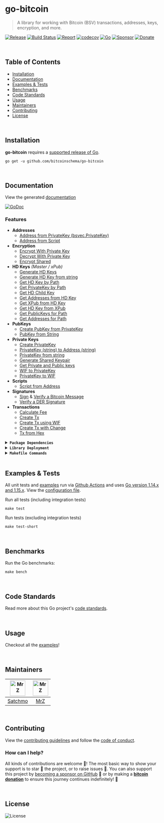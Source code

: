 # go-bitcoin
> A library for working with Bitcoin (BSV) transactions, addresses, keys, encryption, and more.

[![Release](https://img.shields.io/github/release-pre/BitcoinSchema/go-bitcoin.svg?logo=github&style=flat&v=4)](https://github.com/BitcoinSchema/go-bitcoin/releases)
[![Build Status](https://img.shields.io/github/workflow/status/BitcoinSchema/go-bitcoin/run-go-tests?logo=github&v=3)](https://github.com/BitcoinSchema/go-bitcoin/actions)
[![Report](https://goreportcard.com/badge/github.com/BitcoinSchema/go-bitcoin?style=flat&v=4)](https://goreportcard.com/report/github.com/BitcoinSchema/go-bitcoin)
[![codecov](https://codecov.io/gh/BitcoinSchema/go-bitcoin/branch/master/graph/badge.svg?v=4)](https://codecov.io/gh/BitcoinSchema/go-bitcoin)
[![Go](https://img.shields.io/github/go-mod/go-version/BitcoinSchema/go-bitcoin?v=4)](https://golang.org/)
[![Sponsor](https://img.shields.io/badge/sponsor-BitcoinSchema-181717.svg?logo=github&style=flat&v=4)](https://github.com/sponsors/BitcoinSchema)
[![Donate](https://img.shields.io/badge/donate-bitcoin-ff9900.svg?logo=bitcoin&style=flat&v=4)](https://gobitcoinsv.com/#sponsor?utm_source=github&utm_medium=sponsor-link&utm_campaign=go-bitcoin&utm_term=go-bitcoin&utm_content=go-bitcoin)

<br/>

## Table of Contents

- [Installation](#installation)
- [Documentation](#documentation)
- [Examples & Tests](#examples--tests)
- [Benchmarks](#benchmarks)
- [Code Standards](#code-standards)
- [Usage](#usage)
- [Maintainers](#maintainers)
- [Contributing](#contributing)
- [License](#license)

<br/>

## Installation

**go-bitcoin** requires a [supported release of Go](https://golang.org/doc/devel/release.html#policy).

```shell script
go get -u github.com/bitcoinschema/go-bitcoin
```

<br/>

## Documentation

View the generated [documentation](https://pkg.go.dev/github.com/bitcoinschema/go-bitcoin)

[![GoDoc](https://godoc.org/github.com/bitcoinschema/go-bitcoin?status.svg&style=flat)](https://pkg.go.dev/github.com/bitcoinschema/go-bitcoin)

### Features

- **Addresses**
  - [Address from PrivateKey (bsvec.PrivateKey)](address.go)
  - [Address from Script](address.go)
- **Encryption**
  - [Encrypt With Private Key](encryption.go)
  - [Decrypt With Private Key](encryption.go)
  - [Encrypt Shared](encryption.go)
- **HD Keys** _(Master / xPub)_
  - [Generate HD Keys](hd_key.go)
  - [Generate HD Key from string](hd_key.go)
  - [Get HD Key by Path](hd_key.go)
  - [Get PrivateKey by Path](hd_key.go)
  - [Get HD Child Key](hd_key.go)
  - [Get Addresses from HD Key](hd_key.go)
  - [Get XPub from HD Key](hd_key.go)
  - [Get HD Key from XPub](hd_key.go)
  - [Get PublicKeys for Path](hd_key.go)
  - [Get Addresses for Path](hd_key.go)
- **PubKeys**
  - [Create PubKey from PrivateKey](pubkey.go)
  - [PubKey from String](pubkey.go)
- **Private Keys**
  - [Create PrivateKey](private_key.go)
  - [PrivateKey (string) to Address (string)](address.go)
  - [PrivateKey from string](private_key.go)
  - [Generate Shared Keypair](private_key.go)
  - [Get Private and Public keys](private_key.go)
  - [WIF to PrivateKey](private_key.go)
  - [PrivateKey to WIF](private_key.go)
- **Scripts**
  - [Script from Address](script.go)
- **Signatures**
  - [Sign](sign.go) & [Verify a Bitcoin Message](verify.go)
  - [Verify a DER Signature](verify.go)
- **Transactions**
  - [Calculate Fee](transaction.go)
  - [Create Tx](transaction.go)
  - [Create Tx using WIF](transaction.go)
  - [Create Tx with Change](transaction.go)
  - [Tx from Hex](transaction.go)

<details>
<summary><strong><code>Package Dependencies</code></strong></summary>
<br/>

- [bitcoinsv/bsvd](https://github.com/bitcoinsv/bsvd)
- [bitcoinsv/bsvutil](https://github.com/bitcoinsv/bsvutil)
- [libsv/go-bt](https://github.com/libsv/go-bt)
</details>

<details>
<summary><strong><code>Library Deployment</code></strong></summary>
<br/>

[goreleaser](https://github.com/goreleaser/goreleaser) for easy binary or library deployment to Github and can be installed via: `brew install goreleaser`.

The [.goreleaser.yml](.goreleaser.yml) file is used to configure [goreleaser](https://github.com/goreleaser/goreleaser).

Use `make release-snap` to create a snapshot version of the release, and finally `make release` to ship to production.

</details>

<details>
<summary><strong><code>Makefile Commands</code></strong></summary>
<br/>

View all `makefile` commands

```shell script
make help
```

List of all current commands:

```text
all                  Runs multiple commands
clean                Remove previous builds and any test cache data
clean-mods           Remove all the Go mod cache
coverage             Shows the test coverage
godocs               Sync the latest tag with GoDocs
help                 Show this help message
install              Install the application
install-go           Install the application (Using Native Go)
lint                 Run the golangci-lint application (install if not found)
release              Full production release (creates release in Github)
release              Runs common.release then runs godocs
release-snap         Test the full release (build binaries)
release-test         Full production test release (everything except deploy)
replace-version      Replaces the version in HTML/JS (pre-deploy)
tag                  Generate a new tag and push (tag version=0.0.0)
tag-remove           Remove a tag if found (tag-remove version=0.0.0)
tag-update           Update an existing tag to current commit (tag-update version=0.0.0)
test                 Runs vet, lint and ALL tests
test-ci              Runs all tests via CI (exports coverage)
test-ci-no-race      Runs all tests via CI (no race) (exports coverage)
test-ci-short        Runs unit tests via CI (exports coverage)
test-short           Runs vet, lint and tests (excludes integration tests)
uninstall            Uninstall the application (and remove files)
update-linter        Update the golangci-lint package (macOS only)
vet                  Run the Go vet application
```

</details>

<br/>

## Examples & Tests
All unit tests and [examples](examples) run via [Github Actions](https://github.com/BitcoinSchema/go-bitcoin/actions) and
uses [Go version 1.14.x and 1.15.x](https://golang.org/doc/go1.15). View the [configuration file](.github/workflows/run-tests.yml).

Run all tests (including integration tests)

```shell script
make test
```

Run tests (excluding integration tests)

```shell script
make test-short
```

<br/>

## Benchmarks

Run the Go benchmarks:

```shell script
make bench
```

<br/>

## Code Standards

Read more about this Go project's [code standards](CODE_STANDARDS.md).

<br/>

## Usage

Checkout all the [examples](examples)!

<br/>

## Maintainers

| [<img src="https://github.com/rohenaz.png" height="50" alt="MrZ" />](https://github.com/rohenaz) | [<img src="https://github.com/mrz1836.png" height="50" alt="MrZ" />](https://github.com/mrz1836) |
| :----------------------------------------------------------------------------------------------: | :----------------------------------------------------------------------------------------------: |
|                              [Satchmo](https://github.com/rohenaz)                               |                                [MrZ](https://github.com/mrz1836)                                 |

<br/>

## Contributing

View the [contributing guidelines](CONTRIBUTING.md) and follow the [code of conduct](CODE_OF_CONDUCT.md).

### How can I help?

All kinds of contributions are welcome :raised_hands:!
The most basic way to show your support is to star :star2: the project, or to raise issues :speech_balloon:.
You can also support this project by [becoming a sponsor on GitHub](https://github.com/sponsors/BitcoinSchema) :clap:
or by making a [**bitcoin donation**](https://gobitcoinsv.com/#sponsor?utm_source=github&utm_medium=sponsor-link&utm_campaign=go-bitcoin&utm_term=go-bitcoin&utm_content=go-bitcoin) to ensure this journey continues indefinitely! :rocket:

<br/>

## License

![License](https://img.shields.io/github/license/BitcoinSchema/go-bitcoin.svg?style=flat&v=4)
